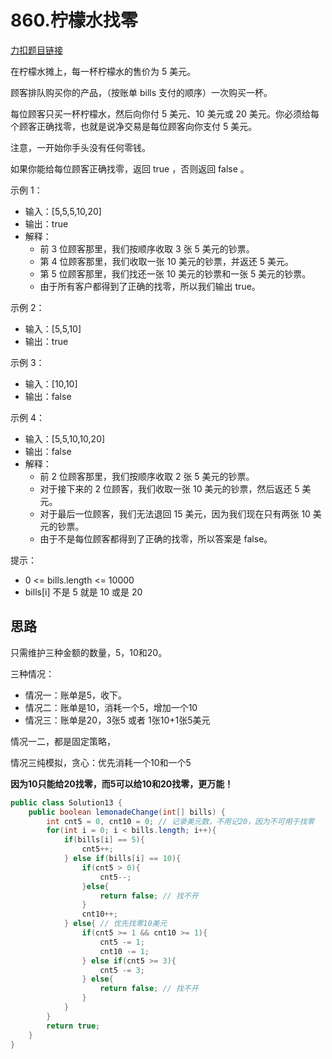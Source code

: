 

# 860.柠檬水找零

[力扣题目链接](https://leetcode-cn.com/problems/lemonade-change/)

在柠檬水摊上，每一杯柠檬水的售价为 5 美元。

顾客排队购买你的产品，（按账单 bills 支付的顺序）一次购买一杯。

每位顾客只买一杯柠檬水，然后向你付 5 美元、10 美元或 20 美元。你必须给每个顾客正确找零，也就是说净交易是每位顾客向你支付 5 美元。

注意，一开始你手头没有任何零钱。

如果你能给每位顾客正确找零，返回 true ，否则返回 false 。

示例 1：
* 输入：[5,5,5,10,20]
* 输出：true
* 解释：
    * 前 3 位顾客那里，我们按顺序收取 3 张 5 美元的钞票。
    * 第 4 位顾客那里，我们收取一张 10 美元的钞票，并返还 5 美元。
    * 第 5 位顾客那里，我们找还一张 10 美元的钞票和一张 5 美元的钞票。
    * 由于所有客户都得到了正确的找零，所以我们输出 true。

示例 2：
* 输入：[5,5,10]
* 输出：true

示例 3：
* 输入：[10,10]
* 输出：false

示例 4：
* 输入：[5,5,10,10,20]
* 输出：false
* 解释：
    * 前 2 位顾客那里，我们按顺序收取 2 张 5 美元的钞票。
    * 对于接下来的 2 位顾客，我们收取一张 10 美元的钞票，然后返还 5 美元。
    * 对于最后一位顾客，我们无法退回 15 美元，因为我们现在只有两张 10 美元的钞票。
    * 由于不是每位顾客都得到了正确的找零，所以答案是 false。

提示：

* 0 <= bills.length <= 10000
* bills[i] 不是 5 就是 10 或是 20 

## 思路

只需维护三种金额的数量，5，10和20。

三种情况：

* 情况一：账单是5，收下。
* 情况二：账单是10，消耗一个5，增加一个10
* 情况三：账单是20，3张5 或者 1张10+1张5美元

情况一二，都是固定策略，

情况三纯模拟，贪心：优先消耗一个10和一个5

**因为10只能给20找零，而5可以给10和20找零，更万能！**



```java
public class Solution13 {  
    public boolean lemonadeChange(int[] bills) {
        int cnt5 = 0, cnt10 = 0; // 记录美元数，不用记20，因为不可用于找零
        for(int i = 0; i < bills.length; i++){
            if(bills[i] == 5){
                cnt5++;
            } else if(bills[i] == 10){
                if(cnt5 > 0){
                    cnt5--;
                }else{
                    return false; // 找不开
                }
                cnt10++;
            } else{ // 优先找零10美元
                if(cnt5 >= 1 && cnt10 >= 1){
                    cnt5 -= 1;
                    cnt10 -= 1;
                } else if(cnt5 >= 3){
                    cnt5 -= 3;
                } else{
                    return false; // 找不开
                }
            }
        }
        return true;
    }
} 
```

###  